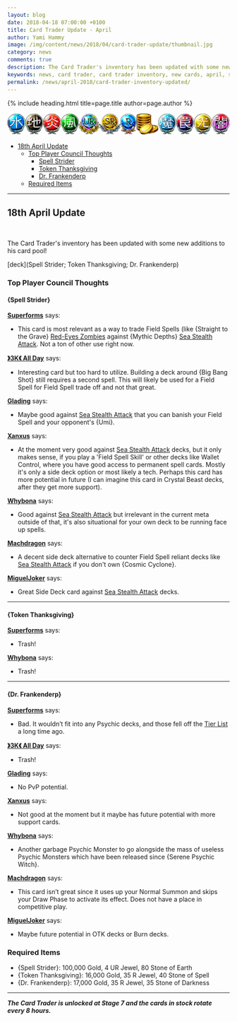 ```yaml
---
layout: blog
date: 2018-04-18 07:00:00 +0100
title: Card Trader Update - April
author: Yami Hammy
image: /img/content/news/2018/04/card-trader-update/thumbnail.jpg
category: news
comments: true
description: The Card Trader's inventory has been updated with some new additions to his card pool. Check here for a review by the Top Player Council!
keywords: news, card trader, card trader inventory, new cards, april, super solar nutrient, confronting the c, danipon
permalink: /news/april-2018/card-trader-inventory-updated/
---
```


{% include heading.html title=page.title author=page.author %}

![banner](/img/content/global/card-trader-banner.png)

- [18th April Update](#18)
    - [Top Player Council Thoughts](#top-player-council-thoughts)
        - [Spell Strider](#18a)
        - [Token Thanksgiving](#18b)
        - [Dr. Frankenderp](#18c)
    - [Required Items](#required-items)

---

<a name="18"></a>
## 18th April Update

<br>

The Card Trader's inventory has been updated with some new additions to his card pool! 

[deck](Spell Strider; Token Thanksgiving; Dr. Frankenderp)

### Top Player Council Thoughts

<a name="18a"></a>
#### {Spell Strider}

**[Superforms](/top-player-council/superforms/)** says:
- This card is most relevant as a way to trade Field Spells (like {Straight to the Grave} [Red-Eyes Zombies](/guides/deck-types/red-eyes-zombies-guide-by-insano/) against {Mythic Depths} [Sea Stealth Attack](/tier-list/deck-types/sea-stealth-attack/). Not a ton of other use right now.

**[》3K《 All Day](/top-player-council/3KAllDay/)** says:
- Interesting card but too hard to utilize. Building a deck around {Big Bang Shot} still requires a second spell. This will likely be used for a Field Spell for Field Spell trade off and not that great.

**[Glading](/top-player-council/Glading/)** says:
- Maybe good against [Sea Stealth Attack](/tier-list/deck-types/sea-stealth-attack/) that you can banish your Field Spell and your opponent's {Umi}.

**[Xanxus](/top-player-council/Xanxus/)** says:
- At the moment very good against [Sea Stealth Attack](/tier-list/deck-types/sea-stealth-attack/) decks, but it only makes sense, if you play a 'Field Spell Skill' or other decks like Wallet Control, where you have good access to permanent spell cards. Mostly it's only a side deck option or most likely a tech. Perhaps this card has more potential in future (I can imagine this card in Crystal Beast decks, after they get more support).

**[Whybona](/top-player-council/whybona/)** says:
- Good against [Sea Stealth Attack](/tier-list/deck-types/sea-stealth-attack/) but irrelevant in the current meta outside of that, it's also situational for your own deck to be running face up spells.

**[Machdragon](/top-player-council/Machdragon/)** says:
- A decent side deck alternative to counter Field Spell reliant decks like [Sea Stealth Attack](/tier-list/deck-types/sea-stealth-attack/) if you don't own {Cosmic Cyclone}.

**[MiguelJoker](/top-player-council/migueljoker/)** says:
- Great Side Deck card against [Sea Stealth Attack](/tier-list/deck-types/sea-stealth-attack/) decks.

---

<a name="18b"></a>
#### {Token Thanksgiving}

**[Superforms](/top-player-council/superforms/)** says:
- Trash!

**[Whybona](/top-player-council/whybona/)** says:
- Trash!

---

<a name="18c"></a>
#### {Dr. Frankenderp}

**[Superforms](/top-player-council/superforms/)** says:
- Bad. It wouldn’t fit into any Psychic decks, and those fell off the [Tier List](/tier-list/) a long time ago.

**[》3K《 All Day](/top-player-council/3KAllDay/)** says:
- Trash!

**[Glading](/top-player-council/Glading/)** says:
- No PvP potential.

**[Xanxus](/top-player-council/Xanxus/)** says:
- Not good at the moment but it maybe has future potential with more support cards.

**[Whybona](/top-player-council/whybona/)** says:
- Another garbage Psychic Monster to go alongside the mass of useless Psychic Monsters which have been released since {Serene Psychic Witch}.

**[Machdragon](/top-player-council/Machdragon/)** says:
- This card isn’t great since it uses up your Normal Summon and skips your Draw Phase to activate its effect. Does not have a place in competitive play.

**[MiguelJoker](/top-player-council/migueljoker/)** says:
- Maybe future potential in OTK decks or Burn decks.

### Required Items
- {Spell Strider}: 100,000 Gold, 4 UR Jewel, 80 Stone of Earth
- {Token Thanksgiving}: 16,000 Gold, 35 R Jewel, 40 Stone of Spell
- {Dr. Frankenderp}: 17,000 Gold, 35 R Jewel, 35 Stone of Darkness

---

***The Card Trader is unlocked at Stage 7 and the cards in stock rotate every 8 hours.***